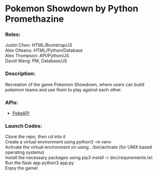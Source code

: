 # Pokemon Showdown by Python Promethazine

### Roles:
Justin Chen: HTML/Bootstrap/JS  
Alex Olteanu: HTML/Python/Database  
Alex Thompson: API/Python/JS  
David Wang: PM, Database/JS  

### Description:
Recreation of the game Pokemon Showdown, where users can build pokemon teams and use them to play against each other.

### APIs:
* [PokeAPI](https://docs.google.com/document/d/1hMbL36d5qqFLfufHOqUMWwraWFudfJdekqp6urex0KU/edit)

### Launch Codes:
Clone the repo, then cd into it  
Create a virtual environment using python3 -m venv <path>  
Activate the virtual environment on using . <path>/bin/activate (for UNIX based operating systems)  
Install the necessary packages using pip3 install -r doc/requirements.txt  
Run the flask app python3 app.py  
Enjoy the game!

